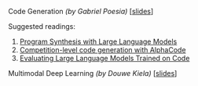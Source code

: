 Code Generation *(by Gabriel Poesia)*
[[slides](https://web.stanford.edu/class/cs224n/slides/cs224n-2023-lecture15-code-generation.pdf)]

Suggested readings:

1. [Program Synthesis with Large Language Models](https://arxiv.org/pdf/2108.07732.pdf)
2. [Competition-level code generation with AlphaCode](https://www.science.org/doi/full/10.1126/science.abq1158)
3. [Evaluating Large Language Models Trained on Code](https://arxiv.org/abs/2107.03374)



Multimodal Deep Learning *(by Douwe Kiela)*
[[slides](https://web.stanford.edu/class/cs224n/slides/Multimodal-Deep-Learning-CS224n-Kiela.pdf)]
